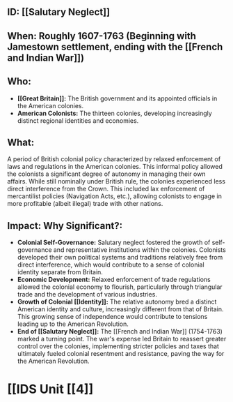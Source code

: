 ## ID: [[Salutary Neglect]] 
## When: Roughly 1607-1763 (Beginning with Jamestown settlement, ending with the [[French and Indian War]])

## Who:
* **[[Great Britain]]:**  The British government and its appointed officials in the American colonies.
* **American Colonists:**  The thirteen colonies, developing increasingly distinct regional identities and economies.

## What: 
A period of British colonial policy characterized by relaxed enforcement of laws and regulations in the American colonies.  This informal policy allowed the colonists a significant degree of autonomy in managing their own affairs. While still nominally under British rule, the colonies experienced less direct interference from the Crown. This included lax enforcement of mercantilist policies (Navigation Acts, etc.), allowing colonists to engage in more profitable (albeit illegal) trade with other nations.

## Impact: Why Significant?:
* **Colonial Self-Governance:** Salutary neglect fostered the growth of self-governance and representative institutions within the colonies. Colonists developed their own political systems and traditions relatively free from direct interference, which would contribute to a sense of colonial identity separate from Britain.
* **Economic Development:**  Relaxed enforcement of trade regulations allowed the colonial economy to flourish, particularly through triangular trade and the development of various industries.
* **Growth of Colonial [[Identity]]:** The relative autonomy bred a distinct American identity and culture, increasingly different from that of Britain. This growing sense of independence would contribute to tensions leading up to the American Revolution.
* **End of [[Salutary Neglect]]:** The [[French and Indian War]] (1754-1763) marked a turning point.  The war's expense led Britain to reassert greater control over the colonies, implementing stricter policies and taxes that ultimately fueled colonial resentment and resistance, paving the way for the American Revolution.


# [[IDS Unit [[4]]
